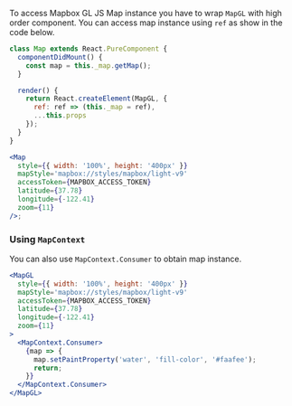 To access Mapbox GL JS Map instance you have to wrap `MapGL` with high order component. You can access map instance using `ref` as show in the code below.

```jsx
class Map extends React.PureComponent {
  componentDidMount() {
    const map = this._map.getMap();
  }

  render() {
    return React.createElement(MapGL, {
      ref: ref => (this._map = ref),
      ...this.props
    });
  }
}

<Map
  style={{ width: '100%', height: '400px' }}
  mapStyle='mapbox://styles/mapbox/light-v9'
  accessToken={MAPBOX_ACCESS_TOKEN}
  latitude={37.78}
  longitude={-122.41}
  zoom={11}
/>;
```

### Using `MapContext`

You can also use `MapContext.Consumer` to obtain map instance.

```jsx
<MapGL
  style={{ width: '100%', height: '400px' }}
  mapStyle='mapbox://styles/mapbox/light-v9'
  accessToken={MAPBOX_ACCESS_TOKEN}
  latitude={37.78}
  longitude={-122.41}
  zoom={11}
>
  <MapContext.Consumer>
    {map => {
      map.setPaintProperty('water', 'fill-color', '#faafee');
      return;
    }}
  </MapContext.Consumer>
</MapGL>
```

